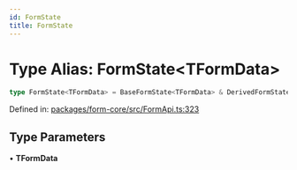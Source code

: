 ```yaml
---
id: FormState
title: FormState
---
```


# Type Alias: FormState\<TFormData\>

```ts
type FormState<TFormData> = BaseFormState<TFormData> & DerivedFormState<TFormData>;
```

Defined in: [packages/form-core/src/FormApi.ts:323](https://github.com/TanStack/form/blob/main/packages/form-core/src/FormApi.ts#L323)

## Type Parameters

• **TFormData**
